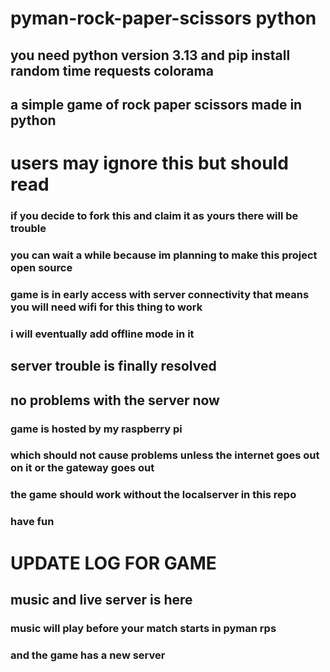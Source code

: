 # pyman-rock-paper-scissors python
## you need python version 3.13 and pip install random time requests colorama
## a simple game of rock paper scissors made in python
# users may ignore this but should read
### if you decide to fork this and claim it as yours there will be trouble
### you can wait a while because im planning to make this project open source
### game is in early access with server connectivity that means you will need wifi for this thing to work
### i will eventually add offline mode in it 
## server trouble is finally resolved
## no problems with the server now
### game is hosted by my raspberry pi
### which should not cause problems unless the internet goes out on it or the gateway goes out
### the game should work without the localserver in this repo
### have fun
# UPDATE LOG FOR GAME 
## music and live server is here
### music will play before your match starts in pyman rps 
### and the game has a new server

